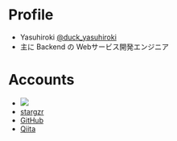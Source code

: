 # Profile

* Yasuhiroki [@duck\_yasuhiroki](https://twitter.com/duck_yasuhiroki)
* 主に Backend の Webサービス開発エンジニア

# Accounts

* [![](https://img.shields.io/badge/tech-stack-0690fa.svg?style=flat)](https://stackshare.io/yasuhiroki/yasuhiroki)
* [stargzr](https://stargzr.net/users/yasuhiroki)
* [GitHub](https://github.com/yasuhiroki)
* [Qiita](https://qiita.com/yasuhiroki)




